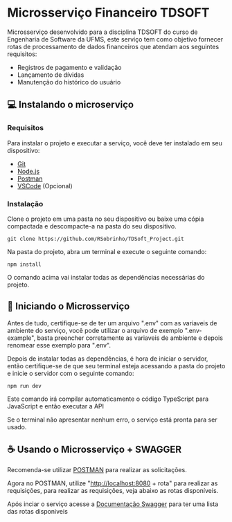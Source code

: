 # Microsserviço Financeiro TDSOFT

Microsserviço desenvolvido para a disciplina TDSOFT do curso de Engenharia de Software da UFMS, este serviço tem como objetivo fornecer rotas de processamento de dados financeiros que atendam aos seguintes requisitos:

- Registros de pagamento e validação
- Lançamento de dívidas
- Manutenção do histórico do usuário

## 💻 Instalando o microserviço

### Requisitos

Para instalar o projeto e executar a serviço, você deve ter instalado em seu dispositivo:

- [Git](https://git-scm.com/downloads)
- [Node.js](https://nodejs.org)
- [Postman](https://www.postman.com)
- [VSCode](https://code.visualstudio.com) (Opcional)

### Instalação

Clone o projeto em uma pasta no seu dispositivo ou baixe uma cópia compactada e descompacte-a na pasta do seu dispositivo.

```
git clone https://github.com/RSobrinho/TDSoft_Project.git
```

Na pasta do projeto, abra um terminal e execute o seguinte comando:

```
npm install
```

O comando acima vai instalar todas as dependências necessárias do projeto.

## 🚀 Iniciando o Microsserviço

Antes de tudo, certifique-se de ter um arquivo ".env" com as variaveis de ambiente do serviço, você pode utilizar o arquivo de exemplo ".env-example", basta preencher corretamente as variaveis de ambiente e depois renomear esse exemplo para ".env".

Depois de instalar todas as dependências, é hora de iniciar o servidor, então certifique-se de que seu terminal esteja acessando a pasta do projeto e inicie o servidor com o seguinte comando:

```
npm run dev
```

Este comando irá compilar automaticamente o código TypeScript para JavaScript e então executar a API

Se o terminal não apresentar nenhum erro, o serviço está pronta para ser usado.

## ☕ Usando o Microsserviço + SWAGGER

Recomenda-se utilizar [POSTMAN](https://www.postman.com) para realizar as solicitações.

Agora no POSTMAN, utilize "[http://localhost:8080](http://localhost:8080) + rota" para realizar as requisições, para realizar as requisições, veja abaixo as rotas disponíveis.

Após inciar o serviço acesse a [Documentação Swagger](http://localhost:8080/api-docs) para ter uma lista das rotas disponiveis
